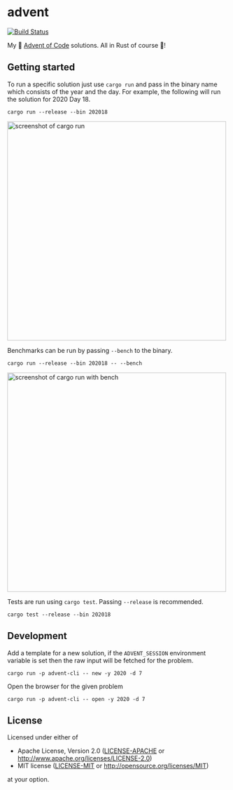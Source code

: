 # advent

[![Build Status](https://img.shields.io/github/workflow/status/rossmacarthur/advent/build/master)](https://github.com/rossmacarthur/advent/actions?query=workflow%3Abuild)

My 🎄 [Advent of Code](https://adventofcode.com) solutions. All in Rust of
course 🦀!

## Getting started

To run a specific solution just use `cargo run` and pass in the binary name
which consists of the year and the day. For example, the following will run the
solution for 2020 Day 18.

```
cargo run --release --bin 202018
```
<img width="500" alt="screenshot of cargo run" src="https://user-images.githubusercontent.com/17109887/143766604-af62d540-5c11-45b1-ae60-702df8e9869c.png">

Benchmarks can be run by passing `--bench` to the binary.

```
cargo run --release --bin 202018 -- --bench
```

<img width="500" alt="screenshot of cargo run with bench" src="https://user-images.githubusercontent.com/17109887/143766603-e73f01cc-f318-4977-aec3-e12f137e32e6.png">

Tests are run using `cargo test`. Passing `--release` is recommended.

```
cargo test --release --bin 202018
```

## Development

Add a template for a new solution, if the `ADVENT_SESSION` environment variable
is set then the raw input will be fetched for the problem.

```
cargo run -p advent-cli -- new -y 2020 -d 7
```

Open the browser for the given problem

```
cargo run -p advent-cli -- open -y 2020 -d 7
```

## License

Licensed under either of

- Apache License, Version 2.0 ([LICENSE-APACHE](LICENSE-APACHE) or
  http://www.apache.org/licenses/LICENSE-2.0)
- MIT license ([LICENSE-MIT](LICENSE-MIT) or http://opensource.org/licenses/MIT)

at your option.
